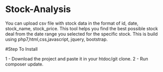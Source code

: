 # Stock-Analysis
You can upload csv file with stock data in the format of id, date, stock_name, stock_price. This tool helps you find the best possible stock deal from the date range you selected for the specific stock.
This is build using php7,html,css,javascript, jquery, bootstrap.


#Step To Install

1 - Download the project and paste it in your htdoc/git clone.
2 - Run composer update.
